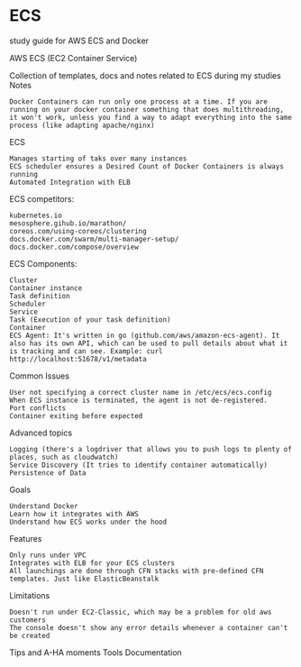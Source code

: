 # ECS
study guide for AWS ECS and Docker


AWS ECS (EC2 Container Service)

Collection of templates, docs and notes related to ECS during my studies
Notes

    Docker Containers can run only one process at a time. If you are running on your docker container something that does multithreading, it won't work, unless you find a way to adapt everything into the same process (like adapting apache/nginx)

ECS

    Manages starting of taks over many instances
    ECS scheduler ensures a Desired Count of Docker Containers is always running
    Automated Integration with ELB

ECS competitors:

    kubernetes.io
    mesosphere.gihub.io/marathon/
    coreos.com/using-coreos/clustering
    docs.docker.com/swarm/multi-manager-setup/
    docs.docker.com/compose/overview

ECS Components:

    Cluster
    Container instance
    Task definition
    Scheduler
    Service
    Task (Execution of your task definition)
    Container
    ECS Agent: It's written in go (github.com/aws/amazon-ecs-agent). It also has its own API, which can be used to pull details about what it is tracking and can see. Example: curl http://localhost:51678/v1/metadata

Common Issues

    User not specifying a correct cluster name in /etc/ecs/ecs.config
    When ECS instance is terminated, the agent is not de-registered.
    Port conflicts
    Container exiting before expected

Advanced topics

    Logging (there's a logdriver that allows you to push logs to plenty of places, such as cloudwatch)
    Service Discovery (It tries to identify container automatically)
    Persistence of Data

Goals

    Understand Docker
    Learn how it integrates with AWS
    Understand how ECS works under the hood

Features

    Only runs under VPC
    Integrates with ELB for your ECS clusters
    All launchings are done through CFN stacks with pre-defined CFN templates. Just like ElasticBeanstalk

Limitations

    Doesn't run under EC2-Classic, which may be a problem for old aws customers
    The console doesn't show any error details whenever a container can't be created

Tips and A-HA moments
Tools
Documentation

